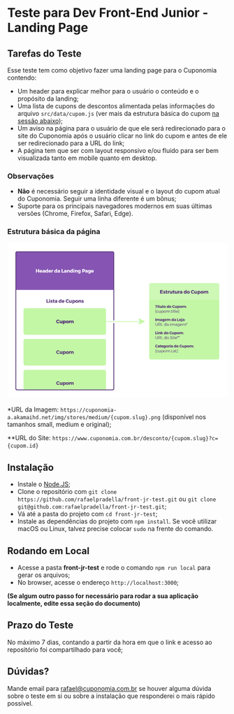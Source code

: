 # Teste para Dev Front-End Junior - Landing Page
## Tarefas do Teste
Esse teste tem como objetivo fazer uma landing page para o Cuponomia contendo:

* Um header para explicar melhor para o usuário o conteúdo e o propósito da landing;
* Uma lista de cupons de descontos alimentada pelas informações do arquivo `src/data/cupom.js` (ver mais da estrutura básica do cupom [na sessão abaixo](#estrutura-básica-da-página));
* Um aviso na página para o usuário de que ele será redirecionado para o site do Cuponomia após o usuário clicar no link do cupom e antes de ele ser redirecionado para a URL do link;
* A página tem que ser com layout responsivo e/ou fluido para ser bem visualizada tanto em mobile quanto em desktop.

### Observações
* **Não** é necessário seguir a identidade visual e o layout do cupom atual do Cuponomia. Seguir uma linha diferente é um bônus;
* Suporte para os principais navegadores modernos em suas últimas versões (Chrome, Firefox, Safari, Edge).

### Estrutura básica da página
![alt text](docs/esquema_teste.png)

*URL da Imagem: `https://cuponomia-a.akamaihd.net/img/stores/medium/{cupom.slug}.png` (disponível nos tamanhos small, medium e original);

**URL do Site: `https://www.cuponomia.com.br/desconto/{cupom.slug}?c={cupom.id}`

##  Instalação
* Instale o [Node.JS](https://nodejs.org/en/);
* Clone o repositório com `git clone https://github.com/rafaelpradella/front-jr-test.git` ou `git clone git@github.com:rafaelpradella/front-jr-test.git`;
* Vá até a pasta do projeto com `cd front-jr-test`;
* Instale as dependências do projeto com `npm install`. Se você utilizar macOS ou Linux, talvez precise colocar `sudo` na frente do comando.

## Rodando em Local
* Acesse a pasta **front-jr-test** e rode o comando `npm run local` para gerar os arquivos;
* No browser, acesse o endereço `http://localhost:3000`;

**(Se algum outro passo for necessário para rodar a sua aplicação localmente, edite essa seção do documento)**


## Prazo do Teste
No máximo 7 dias, contando a partir da hora em que o link e acesso ao repositório foi compartilhado para você;

## Dúvidas?
Mande email para <rafael@cuponomia.com.br> se houver alguma dúvida sobre o teste em si ou sobre a instalação que responderei o mais rápido possível.
